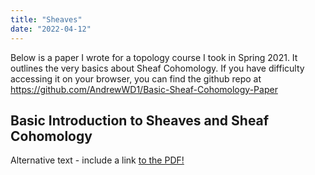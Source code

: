 ```yaml
---
title: "Sheaves"
date: "2022-04-12"
---
```


Below is a paper I wrote for a topology course I took in Spring 2021. It outlines the very basics about Sheaf Cohomology. If you have difficulty accessing it on your browser, you can find the github repo at <a href="https://github.com/AndrewWD1/Basic-Sheaf-Cohomology-Paper">https://github.com/AndrewWD1/Basic-Sheaf-Cohomology-Paper</a>

## Basic Introduction to Sheaves and Sheaf Cohomology

<object data="https://ad-site.netlify.app/static/Sheaf_Cohomology_Intro.pdf" type="application/pdf" width="100%" height="780" style="outline-style: solid;">

  <p>Alternative text - include a link <a href="https://ad-site.netlify.app/static/Sheaf_Cohomology_Intro.pdf">to the PDF!</a></p>
</object>
